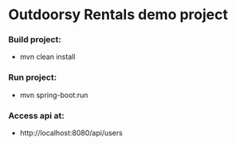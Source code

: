 # Outdoorsy Rentals demo project

### Build project:
* mvn clean install
### Run project:
* mvn spring-boot:run
### Access api at:
* http://localhost:8080/api/users